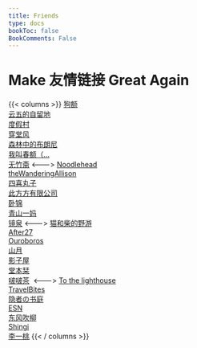 ```yaml
---
title: Friends
type: docs
bookToc: false
BookComments: False
---
```

# Make 友情链接 Great Again
{{< columns >}}
[狗额](https://xnth97.github.io/)\
[云五的自留地](https://yukieyun.net/)\
[度假村](http://yocson.com/)\
[穿堂风](https://machasoul.com/)\
[森林中的布朗尼](http://pandapanderson.wordpress.com/) \
[我叫春额（…](http://brookcl.in/) \
[无竹斋](http://bamboobone9.com/)
<--->
[Noodlehead](http://noodlehead.life/)\
[theWanderingAllison](https://thewanderingallison.github.io/)\
[四喜丸子](https://fourhappylions.com/)\
[此方方有限公司](https://blog.konata.co/) \
[卧锦](https://crescendomeow.wordpress.com/) \
[青山一妈](https://www.notion.so/e3d519283a9f4412acc1d174ec94e30d) \
[镜泉](https://www.notion.so/1eabb27c1e9c4db7b4480ae7e3d86b02)
<--->
[猫和柴的野游](https://meowshiba.com/)\
[After27](http://after27.me/)\
[Ouroboros](https://utopia.pursuitus.com/) \
[山月](https://sanguok.com/) \
[影子屋](https://blog.bgme.me/) \
[堂本栞](https://shiorireads.ca/)\
[啵啵茶](https://changxiawushi.github.io/) 
<--->
[To the lighthouse](http://owlswims.com/)\
[TravelBites](http://travelbites.life/) \
[隐者の书庭](http://paxinla.github.io/)\
[ESN](https://blog-rouge-xi.vercel.app/) \
[东风吹柳](https://dongfeng.space/) \
[Shingi](https://www.shingireservation.com/)\
[李一桃](https://yitaoli2023.github.io/yitaoli/posts/blog-hugo/)
{{< / columns >}}
